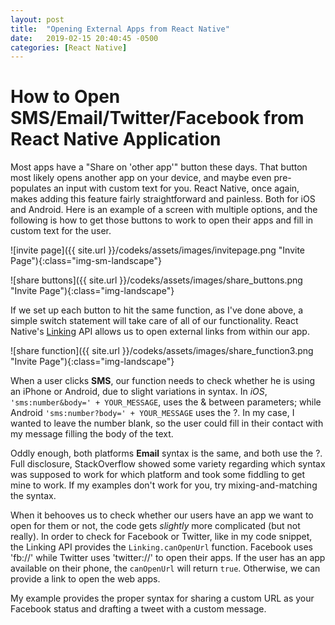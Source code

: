 ```yaml
---
layout: post
title:  "Opening External Apps from React Native"
date:   2019-02-15 20:40:45 -0500
categories: [React Native]
---
```


# How to Open SMS/Email/Twitter/Facebook from React Native Application

Most apps have a "Share on 'other app'" button these days. That button most likely opens another app on your device, and maybe even pre-populates an input with custom text for you. React Native, once again, makes adding this feature fairly straightforward and painless. Both for iOS and Android. Here is an example of a screen with multiple options, and the following is how to get those buttons to work to open their apps and fill in custom text for the user.

![invite page]({{ site.url }}/codeks/assets/images/invitepage.png "Invite Page"){:class="img-sm-landscape"}

![share buttons]({{ site.url }}/codeks/assets/images/share_buttons.png "Invite Page"){:class="img-landscape"}

If we set up each button to hit the same function, as I've done above, a simple switch statement will take care of all of our functionality. React Native's [Linking](https://facebook.github.io/react-native/docs/linking) API allows us to open external links from within our app. 

![share function]({{ site.url }}/codeks/assets/images/share_function3.png "Invite Page"){:class="img-landscape"}

When a user clicks **SMS**, our function needs to check whether he is using an iPhone or Android, due to slight variations in syntax. In *iOS*,  `'sms:number&body=' + YOUR_MESSAGE`, uses the & between parameters; while Android `'sms:number?body=' + YOUR_MESSAGE` uses the ?. In my case, I wanted to leave the number blank, so the user could fill in their contact with my message filling the body of the text. 

Oddly enough, both platforms **Email** syntax is the same, and both use the ?. Full disclosure, StackOverflow showed some variety regarding which syntax was supposed to work for which platform and took some fiddling to get mine to work. If my examples don't work for you, try mixing-and-matching the syntax.

When it behooves us to check whether our users have an app we want to open for them or not, the code gets *slightly* more complicated (but not really). In order to check for Facebook or Twitter, like in my code snippet, the Linking API provides the `Linking.canOpenUrl` function. Facebook uses 'fb://' while Twitter uses 'twitter://' to open their apps. If the user has an app available on their phone, the `canOpenUrl` will return `true`. Otherwise, we can provide a link to open the web apps.

My example provides the proper syntax for sharing a custom URL as your Facebook status and drafting a tweet with a custom message. 




